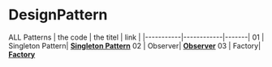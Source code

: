 # DesignPattern

ALL Patterns 
|  the code |  the titel | link  | 
|-----------|------------|-------|
01            | Singleton Pattern| **[Singleton Pattern](https://github.com/WaelAlQawasmi/DesignPattern/tree/main/Signleton)**
02           | Observer| **[Observer](https://github.com/WaelAlQawasmi/DesignPattern/tree/main/Observer)**
03          | Factory| **[Factory](https://github.com/WaelAlQawasmi/DesignPattern/tree/main/Factory)**

